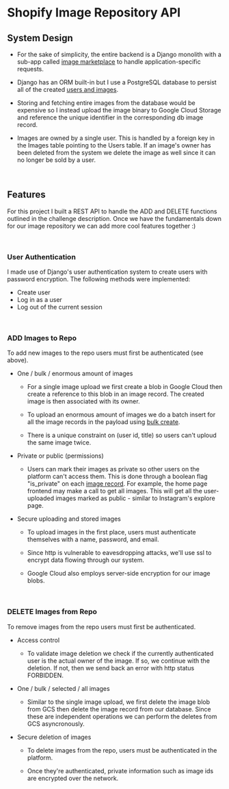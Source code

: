 # Shopify Image Repository API

## System Design
- For the sake of simplicity, the entire backend is a Django monolith with a sub-app called [image marketplace](./image_marketplace/) to handle application-specific requests.

- Django has an ORM built-in but I use a PostgreSQL database to persist all of the created [users and images](./image_marketplace/models.py).

- Storing and fetching entire images from the database would be expensive so I instead upload the image binary to Google Cloud Storage and reference the unique identifier in the corresponding db image record.

- Images are owned by a single user. This is handled by a foreign key in the Images table pointing to the Users table. If an image's owner has been deleted from the system we delete the image as well since it can no longer be sold by a user.

<br>

## Features
For this project I built a REST API to handle the ADD and DELETE functions outlined in the challenge description. Once we have the fundamentals down for our image repository we can add more cool features together :)

<br>

### User Authentication
I made use of Django's user authentication system to create users with password encryption. The following methods were implemented:

- Create user
- Log in as a user
- Log out of the current session

<br>

### ADD Images to Repo 
To add new images to the repo users must first be authenticated (see above).

- One / bulk / enormous amount of images
    - For a single image upload we first create a blob in Google Cloud then create a reference to this blob in an image record. The created image is then associated with its owner.

    - To upload an enormous amount of images we do a batch insert for all the image records in the payload using [bulk create](https://docs.djangoproject.com/en/3.1/ref/models/querysets/#bulk-create).

    - There is a unique constraint on (user id, title) so users can't uploud the same image twice.

- Private or public (permissions)
    - Users can mark their images as private so other users on the platform can't access them. This is done through a boolean flag "is_private" on each [image record](./image_marketplace/models.py). For example, the home page frontend may make a call to get all images. This will get all the user-uploaded images marked as public - similar to Instagram's explore page.

- Secure uploading and stored images
    - To upload images in the first place, users must authenticate themselves with a name, password, and email.

    - Since http is vulnerable to eavesdropping attacks, we'll use ssl to encrypt data flowing through our system.

    - Google Cloud also employs server-side encryption for our image blobs.

<br>

### DELETE Images from Repo
To remove images from the repo users must first be authenticated.

- Access control
    - To validate image deletion we check if the currently authenticated user is the actual owner of the image. If so, we continue with the deletion. If not, then we send back an error with http status FORBIDDEN.

- One / bulk / selected / all images
    - Similar to the single image upload, we first delete the image blob from GCS then delete the image record from our database. Since these are independent operations we can perform the deletes from GCS asyncronously.

- Secure deletion of images
    - To delete images from the repo, users must be authenticated in the platform.

    - Once they're authenticated, private information such as image ids are encrypted over the network.
